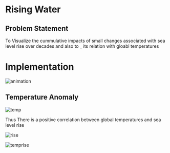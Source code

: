 # Rising Water
## Problem Statement

To Visualize the cummulative impacts of small changes associated with sea level rise over decades and also to _ its relation with gloabl temperatures

# Implementation



![animation](https://user-images.githubusercontent.com/84783465/163250348-245e500c-1c95-49d2-a5b1-87949c86cac9.gif)



## Temperature Anomaly

![temp](https://user-images.githubusercontent.com/84783465/163250494-18e62f46-a7e7-45f8-a5fd-f3bb6c8be2f8.jpeg)

Thus There is a positive correlation between global temperatures
  and sea level rise



![rise](https://user-images.githubusercontent.com/84783465/163250424-66b82164-ea7a-4638-951b-5c88c55023f9.jpeg)









![temprise](https://user-images.githubusercontent.com/84783465/163250502-8e3b41ed-cbd2-4bbd-aba2-4a4eca811a8f.jpeg)
